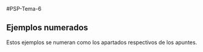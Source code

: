 #PSP-Tema-6
## Ejemplos numerados
Estos ejemplos se numeran como los apartados respectivos de los apuntes.
